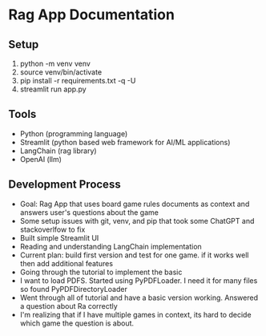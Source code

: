 # Rag App Documentation

## Setup
1. python -m venv venv
2. source venv/bin/activate
3. pip install -r requirements.txt -q -U
4. streamlit run app.py

## Tools
- Python (programming language)
- Streamlit (python based web framework for AI/ML applications)
- LangChain (rag library)
- OpenAI (llm)

## Development Process
- Goal: Rag App that uses board game rules documents as context and answers user's questions about the game
- Some setup issues with git, venv, and pip that took some ChatGPT and stackoverlfow to fix
- Built simple Streamlit UI
- Reading and understanding LangChain implementation
- Current plan: build first version and test for one game. if it works well then add additional features
- Going through the tutorial to implement the basic
- I want to load PDFS. Started using PyPDFLoader. I need it for many files so found PyPDFDirectoryLoader
- Went through all of tutorial and have a basic version working. Answered a question about Ra correctly
- I'm realizing that if I have multiple games in context, its hard to decide which game the question is about.
